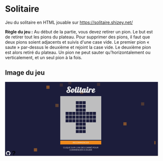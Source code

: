 # Solitaire
Jeu du solitaire en HTML jouable sur https://solitaire.shizey.net/

__Règle du jeu :__ 
Au début de la partie, vous devez retirer un pion. Le but est de retirer tout les pions du plateau. Pour supprimer des pions, il faut que deux pions soient adjacents et suivis d'une case vide. Le premier pion « saute » par-dessus le deuxième et rejoint la case vide. Le deuxième pion est alors retiré du plateau. Un pion ne peut sauter qu'horizontalement ou verticalement, et un seul pion à la fois.

## Image du jeu
![screen_game](https://github.com/Shizey/Solitaire/blob/main/img/game-screen.png)
